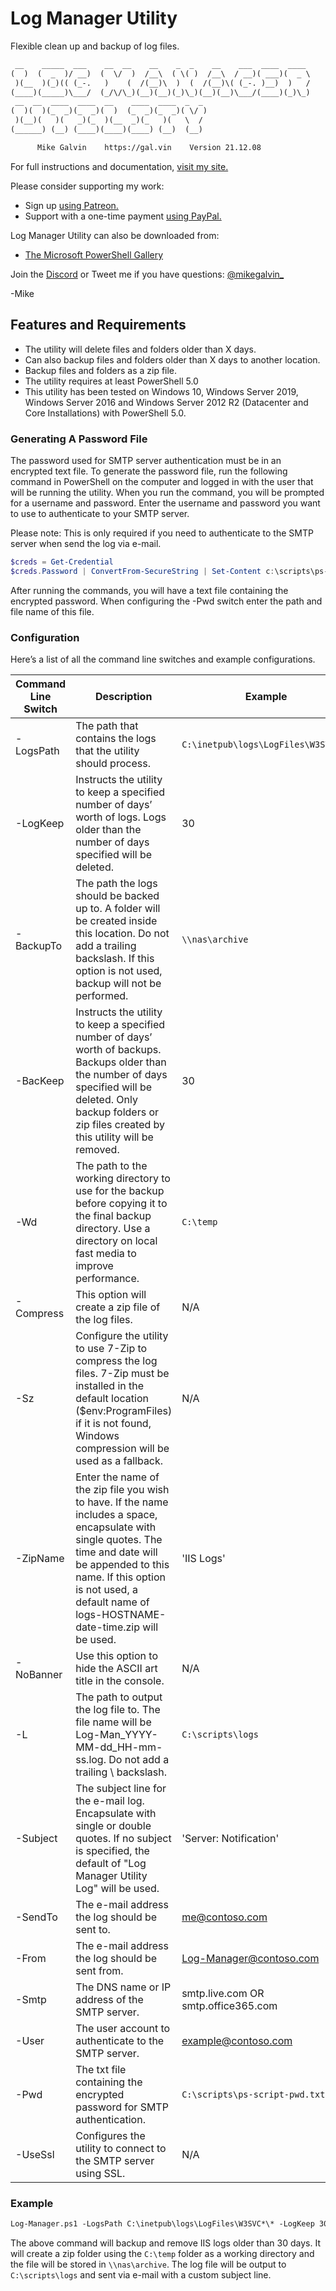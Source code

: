 # Log Manager Utility

Flexible clean up and backup of log files.

``` txt
 __    _____  ___    __  __    __    _  _    __    ___  ____  ____
(  )  (  _  )/ __)  (  \/  )  /__\  ( \( )  /__\  / __)( ___)(  _ \
 )(__  )(_)(( (_-.   )    (  /(__)\  )  (  /(__)\( (_-. )__)  )   /
(____)(_____)\___/  (_/\/\_)(__)(__)(_)\_)(__)(__)\___/(____)(_)\_)
 __  __  ____  ____  __    ____  ____  _  _
(  )(  )(_  _)(_  _)(  )  (_  _)(_  _)( \/ )
 )(__)(   )(   _)(_  )(__  _)(_   )(   \  /
(______) (__) (____)(____)(____) (__)  (__)

      Mike Galvin    https://gal.vin    Version 21.12.08
```

For full instructions and documentation, [visit my site.](https://gal.vin/posts/powershell-log-manager)

Please consider supporting my work:

* Sign up [using Patreon.](https://www.patreon.com/mikegalvin)
* Support with a one-time payment [using PayPal.](https://www.paypal.me/digressive)

Log Manager Utility can also be downloaded from:

* [The Microsoft PowerShell Gallery](https://www.powershellgallery.com/packages/Log-Manager)

Join the [Discord](http://discord.gg/5ZsnJ5k) or Tweet me if you have questions: [@mikegalvin_](https://twitter.com/mikegalvin_)

-Mike

## Features and Requirements

* The utility will delete files and folders older than X days.
* Can also backup files and folders older than X days to another location.
* Backup files and folders as a zip file.
* The utility requires at least PowerShell 5.0
* This utility has been tested on Windows 10, Windows Server 2019, Windows Server 2016 and Windows Server 2012 R2 (Datacenter and Core Installations) with PowerShell 5.0.

### Generating A Password File

The password used for SMTP server authentication must be in an encrypted text file. To generate the password file, run the following command in PowerShell on the computer and logged in with the user that will be running the utility. When you run the command, you will be prompted for a username and password. Enter the username and password you want to use to authenticate to your SMTP server.

Please note: This is only required if you need to authenticate to the SMTP server when send the log via e-mail.

``` powershell
$creds = Get-Credential
$creds.Password | ConvertFrom-SecureString | Set-Content c:\scripts\ps-script-pwd.txt
```

After running the commands, you will have a text file containing the encrypted password. When configuring the -Pwd switch enter the path and file name of this file.

### Configuration

Here’s a list of all the command line switches and example configurations.

| Command Line Switch | Description | Example |
| ------------------- | ----------- | ------- |
| -LogsPath | The path that contains the logs that the utility should process. | ```C:\inetpub\logs\LogFiles\W3SVC*\*``` |
| -LogKeep | Instructs the utility to keep a specified number of days’ worth of logs. Logs older than the number of days specified will be deleted. | 30 |
| -BackupTo | The path the logs should be backed up to. A folder will be created inside this location. Do not add a trailing backslash. If this option is not used, backup will not be performed. | ```\\nas\archive``` |
| -BacKeep | Instructs the utility to keep a specified number of days’ worth of backups. Backups older than the number of days specified will be deleted. Only backup folders or zip files created by this utility will be removed. | 30 |
| -Wd | The path to the working directory to use for the backup before copying it to the final backup directory. Use a directory on local fast media to improve performance. | ```C:\temp``` |
| -Compress | This option will create a zip file of the log files. | N/A |
| -Sz | Configure the utility to use 7-Zip to compress the log files. 7-Zip must be installed in the default location ($env:ProgramFiles) if it is not found, Windows compression will be used as a fallback. | N/A |
| -ZipName | Enter the name of the zip file you wish to have. If the name includes a space, encapsulate with single quotes. The time and date will be appended to this name. If this option is not used, a default name of logs-HOSTNAME-date-time.zip will be used. | 'IIS Logs' |
| -NoBanner | Use this option to hide the ASCII art title in the console. | N/A |
| -L | The path to output the log file to. The file name will be Log-Man_YYYY-MM-dd_HH-mm-ss.log. Do not add a trailing \ backslash. | ```C:\scripts\logs``` |
| -Subject | The subject line for the e-mail log. Encapsulate with single or double quotes. If no subject is specified, the default of "Log Manager Utility Log" will be used. | 'Server: Notification' |
| -SendTo | The e-mail address the log should be sent to. | me@contoso.com |
| -From | The e-mail address the log should be sent from. | Log-Manager@contoso.com |
| -Smtp | The DNS name or IP address of the SMTP server. | smtp.live.com OR smtp.office365.com |
| -User | The user account to authenticate to the SMTP server. | example@contoso.com |
| -Pwd | The txt file containing the encrypted password for SMTP authentication. | ```C:\scripts\ps-script-pwd.txt``` |
| -UseSsl | Configures the utility to connect to the SMTP server using SSL. | N/A |

### Example

``` txt
Log-Manager.ps1 -LogsPath C:\inetpub\logs\LogFiles\W3SVC*\* -LogKeep 30 -BackupTo \\nas\archive -BacKeep 30 -Wd C:\temp -Compress -L C:\scripts\logs -Subject 'Server: Log Manager' -SendTo me@contoso.com -From Log-Manager@contoso.com -Smtp smtp.outlook.com -User me@contoso.com -Pwd c:\scripts\ps-script-pwd.txt -UseSsl
```

The above command will backup and remove IIS logs older than 30 days. It will create a zip folder using the ```C:\temp``` folder as a working directory and the file will be stored in ```\\nas\archive```. The log file will be output to ```C:\scripts\logs``` and sent via e-mail with a custom subject line.
